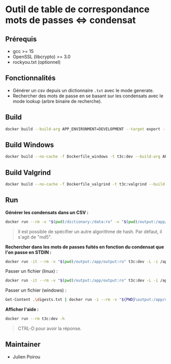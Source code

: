 # Outil de table de correspondance mots de passes <=> condensat

## Prérequis

- gcc >= 15
- OpenSSL (libcrypto) >= 3.0
- rockyou.txt (optionnel)

## Fonctionnalités

- Générer un csv depuis un dictionnaire `.txt` avec le mode generate.
- Rechercher des mots de passe en se basant sur les condensats avec le mode lookup (arbre binaire de recherche).

## Build

```bash
docker build --build-arg APP_ENVIRONMENT=DEVELOPMENT --target export --output type=local,dest=. .
```

## Build Windows

```bash
docker build --no-cache -f Dockerfile_windows -t t3c:dev --build-arg APP_ENVIRONMENT=DEVELOPMENT .
```

## Build Valgrind

```bash
docker build --no-cache -f Dockerfile_valgrind -t t3c:valgrind --build-arg APP_ENVIRONMENT=DEVELOPMENT .
```

## Run

**Générer les condensats dans un CSV :**
```bash
docker run --rm -v "$(pwd)/dictionary:/data:ro" -v "$(pwd)/output:/app/output" t3c:dev -G -i /data/rockyou_lite.txt
```

> Il est possible de spécifier un autre algorithme de hash. Par défaut, il s'agit de "md5".

**Rechercher dans les mots de passes fuités en fonction du condensat que l'on passe en STDIN :**

```bash
docker run -it --rm -v "$(pwd)/output:/app/output:ro" t3c:dev -L -i /app/output/t3c.csv
```

Passer un fichier (linux) :
```bash
docker run -it --rm -v "$(pwd)/output:/app/output:ro" t3c:dev -L -i /app/output/t3c.csv < digests.txt
```

Passer un fichier (windows) :
```bash
Get-Content .\digests.txt | docker run -i --rm -v "${PWD}\output:/app/output:ro" t3c:dev -L -i /app/output/t3c.csv
```

**Afficher l'aide :**
```bash
docker run --rm t3c:dev -h
```

> CTRL-D pour avoir la réponse.

## Maintainer

- Julien Poirou
